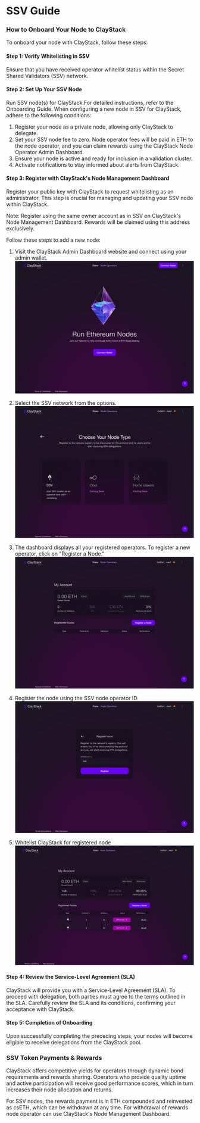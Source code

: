 # SSV Guide

### How to Onboard Your Node to ClayStack
To onboard your node with ClayStack, follow these steps:

#### Step 1: Verify Whitelisting in SSV
Ensure that you have received operator whitelist status within the Secret Shared Validators (SSV) network.


#### Step 2: Set Up Your SSV Node
Run SSV node(s) for ClayStack.For detailed instructions, refer to the Onboarding Guide. When configuring a new node in SSV for ClayStack, adhere to the following conditions:

1. Register your node as a private node, allowing only ClayStack to delegate.
2. Set your SSV node fee to zero. Node operator fees will be paid in ETH to the node operator, and you can claim rewards using the ClayStack Node Operator Admin Dashboard.
3. Ensure your node is active and ready for inclusion in a validation cluster.
4. Activate notifications to stay informed about alerts from ClayStack.


#### Step 3: Register with ClayStack's Node Management Dashboard
Register your public key with ClayStack to request whitelisting as an administrator. This step is crucial for managing and updating your SSV node within ClayStack.

Note: Register using the same owner account as in SSV on ClayStack's Node Management Dashboard. Rewards will be claimed using this address exclusively.

Follow these steps to add a new node:

1. Visit the ClayStack Admin Dashboard website and connect using your admin wallet.
![NM Landing](../../images/OB_1.png)


2. Select the SSV network from the options.
![NM Options](../../images/OB_2.png)


3. The dashboard displays all your registered operators. To register a new operator, click on "Register a Node."
![NM Dash](../../images/OB_3.png)


4. Register the node using the SSV node operator ID.
![NM Register](../../images/OB_4.png)

5. Whitelist ClayStack for registered node
![NM Whitelist](../../images/OB_5.png)


#### Step 4: Review the Service-Level Agreement (SLA)
ClayStack will provide you with a Service-Level Agreement (SLA). To proceed with delegation, both parties must agree to the terms outlined in the SLA. Carefully review the SLA and its conditions, confirming your acceptance with ClayStack.

#### Step 5: Completion of Onboarding
Upon successfully completing the preceding steps, your nodes will become eligible to receive delegations from the ClayStack pool.


[//]: # (TODO: Expand on the notification system)

<!-- ### SSV Initial Bond Requirement

ClayStack's implementation of SSV includes 4 nodes for each validator. The initial bond requirement to run the first node is 1 ETH. Subsequent nodes will require progressively less based on performance metrics. -->

### SSV Token Payments & Rewards

ClayStack offers competitive yields for operators through dynamic bond requirements and rewards sharing. Operators who provide quality uptime and active participation will receive good performance scores, which in turn increases their node allocation and returns.

For SSV nodes, the rewards payment is in ETH compounded and reinvested as csETH, which can be withdrawn at any time. For withdrawal of rewards node operator can use ClayStack's Node Management Dashboard.
